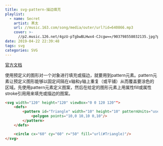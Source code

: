 ```yaml
---
title: svg-pattern-描边填充
playlist:
  - name: Secret
    artist: 茶太
    url: //music.163.com/song/media/outer/url?id=640866.mp3
    cover: >-
      //p2.music.126.net/4gzU-pTgbwBLHwx4-CJcgw==/903798558032135.jpg?param=90y90
date: 2019-04-22 22:39:48
tags: svg
categories: SVG
---
```


[官方文档](https://developer.mozilla.org/zh-CN/docs/Web/SVG/Element/pattern)

<!-- more -->

使用预定义的图形对一个对象进行填充或描边，就要用到pattern元素。pattern元素让预定义图形能够以固定间隔在x轴和y轴上重复（或平铺）从而覆盖要涂色的区域。先使用pattern元素定义图案，然后在给定的图形元素上用属性fill或属性stroke引用用来填充或描边的图案。


```html
<svg width="120" height="120" viewBox="0 0 120 120"">
    <defs>
        <pattern id="Triangle" width="10" height="10" patternUnits="userSpaceOnUse">
            <polygon points="10,0 10,10 0,10"/>
	    </pattern>
    </defs>

    <circle cx="60" cy="60" r="50" fill="url(#Triangle)"/>
</svg>
```

<div id="sbhssdkal109032"></div>
<script>
  var a = `
  <svg width="120" height="120" viewBox="0 0 120 120"">
    <defs>
        <pattern id="Triangle" width="10" height="10" patternUnits="userSpaceOnUse">
            <polygon points="10,0 10,10 0,10"/>
	    </pattern>
    </defs>
    <circle cx="60" cy="60" r="50" fill="url(#Triangle)"/>
</svg>
`;
  sbhssdkal109032.innerHTML = a
</script>